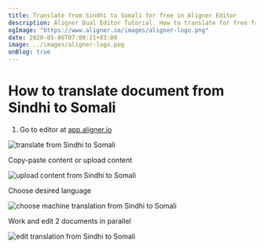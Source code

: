 ```yaml
---
title: Translate from Sindhi to Somali for free in Aligner Editor
description: Aligner Dual Editor Tutorial. How to translate for free from Sindhi to Somali. Aligner is multilingual document management platform. 
ogImage: "https://www.aligner.io/images/aligner-logo.png"
date: 2020-05-06T07:09:21+03:00
image: ../images/aligner-logo.png
onBlog: true
---
```


# How to translate document from Sindhi to Somali

1. Go to editor at [app.aligner.io](https://app.aligner.io "Aligner App web page")

![translate from Sindhi to Somali](../aligner-blank-editor.png "translate from Sindhi to Somali")

Copy-paste content or upload content

![upload content from Sindhi to Somali](../aligner-uploaded-document.png "upload content from Sindhi to Somali")

Choose desired language

![choose machine translation from Sindhi to Somali](../aligner-language-dropdown.png "choose machine translation from Sindhi to Somali")

Work and edit 2 documents in parallel

![edit translation from Sindhi to Somali](../aligner-double-sitded-editor.png "edit translation from Sindhi to Somali")

